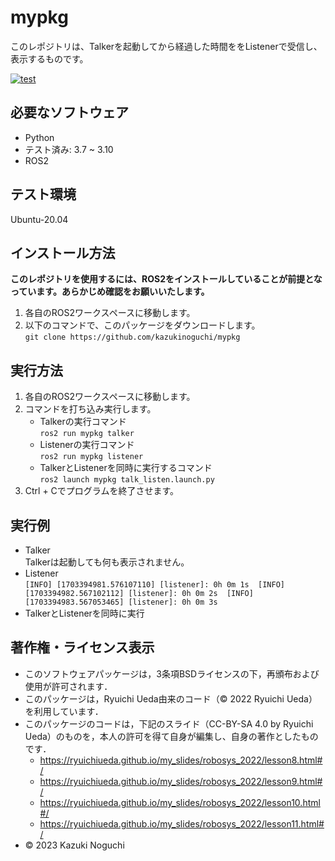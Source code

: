 # mypkg
このレポジトリは、Talkerを起動してから経過した時間ををListenerで受信し、表示するものです。

[![test](https://github.com/kazukinoguchi/mypkg/actions/workflows/test.yml/badge.svg)](https://github.com/kazukinoguchi/mypkg/actions/workflows/test.yml)

## 必要なソフトウェア
* Python
 * テスト済み: 3.7 ~ 3.10
* ROS2

## テスト環境
Ubuntu-20.04

## インストール方法
**このレポジトリを使用するには、ROS2をインストールしていることが前提となっています。あらかじめ確認をお願いいたします。**
1. 各自のROS2ワークスペースに移動します。
1. 以下のコマンドで、このパッケージをダウンロードします。  
`git clone https://github.com/kazukinoguchi/mypkg`

## 実行方法
1. 各自のROS2ワークスペースに移動します。
1. コマンドを打ち込み実行します。
   * Talkerの実行コマンド  
   `ros2 run mypkg talker`  
   * Listenerの実行コマンド  
   `ros2 run mypkg listener`  
   * TalkerとListenerを同時に実行するコマンド  
   `ros2 launch mypkg talk_listen.launch.py`  
1. Ctrl + Cでプログラムを終了させます。

## 実行例
* Talker  
Talkerは起動しても何も表示されません。  
* Listener  
`[INFO] [1703394981.576107110] [listener]: 0h 0m 1s  [INFO] [1703394982.567102112] [listener]: 0h 0m 2s  [INFO] [1703394983.567053465] [listener]: 0h 0m 3s`
* TalkerとListenerを同時に実行
## 著作権・ライセンス表示
* このソフトウェアパッケージは，3条項BSDライセンスの下，再頒布および使用が許可されます．
* このパッケージは，Ryuichi Ueda由来のコード（© 2022 Ryuichi Ueda）を利用しています．
* このパッケージのコードは，下記のスライド（CC-BY-SA 4.0 by Ryuichi Ueda）のものを，本人の許可を得て自身が編集し、自身の著作としたものです．
    * https://ryuichiueda.github.io/my_slides/robosys_2022/lesson8.html#/
    * https://ryuichiueda.github.io/my_slides/robosys_2022/lesson9.html#/
    * https://ryuichiueda.github.io/my_slides/robosys_2022/lesson10.html#/
    * https://ryuichiueda.github.io/my_slides/robosys_2022/lesson11.html#/
* © 2023 Kazuki Noguchi

